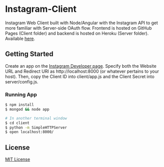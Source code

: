 Instagram-Client
================

Instagram Web Client built with Node/Angular with the Instagram API to get more familiar with Server-side OAuth flow. Frontend is hosted on GitHub Pages (Client folder) and backend is hosted on Heroku (Server folder). Available [here](http://xasos.github.io/Instagram-Client).

## Getting Started
Create an app on the [Instagram Developer page](http://instagram.com/developer/). Specify both the Website URL and Redirect URI as http://localhost:8000 (or whatever pertains to your host). Then, copy the Client ID into client/app.js and the Client Secret into server/config.js.

### Running App
```sh
$ npm install
$ mongod && node app

# In another terminal window
$ cd client
$ python -m SimpleHTTPServer
$ open localhost:8000/
```

## License
[MIT License](LICENSE)
